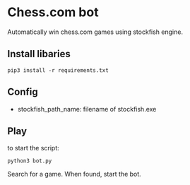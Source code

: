 # Chess.com bot

Automatically win chess.com games using stockfish engine.

## Install libaries

```
pip3 install -r requirements.txt
```


## Config

* stockfish_path_name: filename of stockfish.exe


## Play

to start the script:
```
python3 bot.py
```

Search for a game.
When found, start the bot.